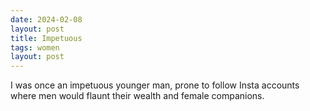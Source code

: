 ```yaml
---
date: 2024-02-08
layout: post
title: Impetuous
tags: women
layout: post
---
```


I was once an impetuous younger man, prone to follow Insta accounts where men would flaunt their wealth and female companions.